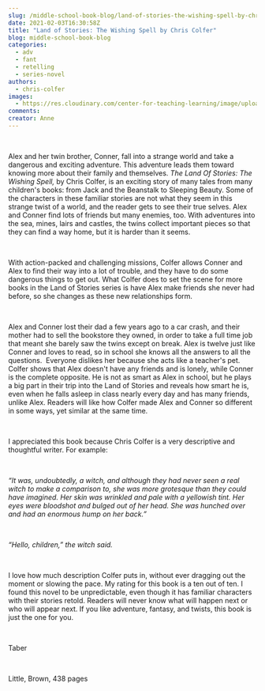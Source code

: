 ```yaml
---
slug: /middle-school-book-blog/land-of-stories-the-wishing-spell-by-chris-colfer
date: 2021-02-03T16:30:58Z
title: "Land of Stories: The Wishing Spell by Chris Colfer"
blog: middle-school-book-blog
categories:
  - adv
  - fant
  - retelling
  - series-novel
authors:
  - chris-colfer
images:
  - https://res.cloudinary.com/center-for-teaching-learning/image/upload/v1637513118/Land-of-Stories-Taber-1.jpg.jpg
comments:
creator: Anne
---
```


<div class="wp-block-image"><figure class="alignleft size-large is-resized"/></div>
<!-- /wp:image --><br /><!-- wp:paragraph -->
<p>Alex and her twin brother, Conner, fall into a strange world and take a dangerous and exciting adventure. This adventure leads them toward knowing more about their family and themselves. <em>The Land Of Stories: The Wishing Spell,</em> by Chris Colfer, is an exciting story of many tales from many children's books: from Jack and the Beanstalk to Sleeping Beauty. Some of the characters in these familiar stories are not what they seem in this strange twist of a world, and the reader gets to see their true selves. Alex and Conner find lots of friends but many enemies, too. With adventures into the sea, mines, lairs and castles, the twins collect important pieces so that they can find a way home, but it is harder than it seems.</p>
<!-- /wp:paragraph --><br /><!-- wp:paragraph -->
<p>With action-packed and challenging missions, Colfer allows Conner and Alex to find their way into a lot of trouble, and they have to do some dangerous things to get out. What Colfer does to set the scene for more books in the Land of Stories series is have Alex make friends she never had before, so she changes as these new relationships form.</p>
<!-- /wp:paragraph --><br /><!-- wp:paragraph -->
<p>Alex and Conner lost their dad a few years ago to a car crash, and their mother had to sell the bookstore they owned, in order to take a full time job that meant she barely saw the twins except on break. Alex is twelve just like Conner and loves to read, so in school she knows all the answers to all the questions.  Everyone dislikes her because she acts like a teacher's pet. Colfer shows that Alex doesn't have any friends and is lonely, while Conner is the complete opposite. He is not as smart as Alex in school, but he plays a big part in their trip into the Land of Stories and reveals how smart he is, even when he falls asleep in class nearly every day and has many friends, unlike Alex. Readers will like how Colfer made Alex and Conner so different in some ways, yet similar at the same time.</p>
<!-- /wp:paragraph --><br /><!-- wp:paragraph -->
<p>I appreciated this book because Chris Colfer is a very descriptive and thoughtful writer. For example: </p>
<!-- /wp:paragraph --><br /><!-- wp:paragraph -->
<p><em>“It was, undoubtedly, a witch, and although they had never seen a real witch to make a comparison to, she was more grotesque than they could have imagined. Her skin was wrinkled and pale with a yellowish tint. Her eyes were bloodshot and bulged out of her head. She was hunched over and had an enormous hump on her back.”</em></p>
<!-- /wp:paragraph --><br /><!-- wp:paragraph -->
<p><em>“Hello, children,” the witch said. </em></p>
<!-- /wp:paragraph --><br /><!-- wp:paragraph -->
<p>I love how much description Colfer puts in, without ever dragging out the moment or slowing the pace. My rating for this book is a ten out of ten. I found this novel to be unpredictable, even though it has familiar characters with their stories retold. Readers will never know what will happen next or who will appear next. If you like adventure, fantasy, and twists, this book is just the one for you.</p>
<!-- /wp:paragraph --><br /><!-- wp:paragraph -->
<p>Taber</p>
<!-- /wp:paragraph --><br /><!-- wp:paragraph -->
<p>Little, Brown, 438 pages</p>
<!-- /wp:paragraph -->
